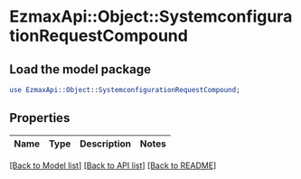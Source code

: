 # EzmaxApi::Object::SystemconfigurationRequestCompound

## Load the model package
```perl
use EzmaxApi::Object::SystemconfigurationRequestCompound;
```

## Properties
Name | Type | Description | Notes
------------ | ------------- | ------------- | -------------

[[Back to Model list]](../README.md#documentation-for-models) [[Back to API list]](../README.md#documentation-for-api-endpoints) [[Back to README]](../README.md)


